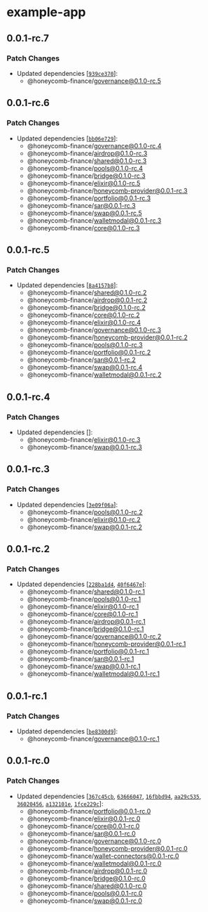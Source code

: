 # example-app

## 0.0.1-rc.7

### Patch Changes

- Updated dependencies [[`939ce370`](https://github.com/Honeycomb-finance/components/commit/939ce370f1e0291f047ab79de25ec9edfc696810)]:
  - @honeycomb-finance/governance@0.1.0-rc.5

## 0.0.1-rc.6

### Patch Changes

- Updated dependencies [[`bb06e729`](https://github.com/Honeycomb-finance/components/commit/bb06e7292e9db77284e0dfdd145cde887834d860)]:
  - @honeycomb-finance/governance@0.1.0-rc.4
  - @honeycomb-finance/airdrop@0.1.0-rc.3
  - @honeycomb-finance/shared@0.1.0-rc.3
  - @honeycomb-finance/pools@0.1.0-rc.4
  - @honeycomb-finance/bridge@0.1.0-rc.3
  - @honeycomb-finance/elixir@0.1.0-rc.5
  - @honeycomb-finance/honeycomb-provider@0.0.1-rc.3
  - @honeycomb-finance/portfolio@0.0.1-rc.3
  - @honeycomb-finance/sar@0.0.1-rc.3
  - @honeycomb-finance/swap@0.0.1-rc.5
  - @honeycomb-finance/walletmodal@0.0.1-rc.3
  - @honeycomb-finance/core@0.1.0-rc.3

## 0.0.1-rc.5

### Patch Changes

- Updated dependencies [[`8a4157b8`](https://github.com/Honeycomb-finance/components/commit/8a4157b8e0ed22e8e74d90e0a9477c0f8ce5290e)]:
  - @honeycomb-finance/shared@0.1.0-rc.2
  - @honeycomb-finance/airdrop@0.0.1-rc.2
  - @honeycomb-finance/bridge@0.1.0-rc.2
  - @honeycomb-finance/core@0.1.0-rc.2
  - @honeycomb-finance/elixir@0.1.0-rc.4
  - @honeycomb-finance/governance@0.1.0-rc.3
  - @honeycomb-finance/honeycomb-provider@0.0.1-rc.2
  - @honeycomb-finance/pools@0.1.0-rc.3
  - @honeycomb-finance/portfolio@0.0.1-rc.2
  - @honeycomb-finance/sar@0.0.1-rc.2
  - @honeycomb-finance/swap@0.0.1-rc.4
  - @honeycomb-finance/walletmodal@0.0.1-rc.2

## 0.0.1-rc.4

### Patch Changes

- Updated dependencies []:
  - @honeycomb-finance/elixir@0.1.0-rc.3
  - @honeycomb-finance/swap@0.0.1-rc.3

## 0.0.1-rc.3

### Patch Changes

- Updated dependencies [[`3e09f06a`](https://github.com/Honeycomb-finance/components/commit/3e09f06a86196004f4cc775f098795948ea30704)]:
  - @honeycomb-finance/pools@0.1.0-rc.2
  - @honeycomb-finance/elixir@0.1.0-rc.2
  - @honeycomb-finance/swap@0.0.1-rc.2

## 0.0.1-rc.2

### Patch Changes

- Updated dependencies [[`228ba1d4`](https://github.com/Honeycomb-finance/components/commit/228ba1d48da63f6c49c168987462f0f6374a44ed), [`40f6467e`](https://github.com/Honeycomb-finance/components/commit/40f6467ed70cb315c9380895d68fdfba535c48f5)]:
  - @honeycomb-finance/shared@0.1.0-rc.1
  - @honeycomb-finance/pools@0.1.0-rc.1
  - @honeycomb-finance/elixir@0.1.0-rc.1
  - @honeycomb-finance/core@0.1.0-rc.1
  - @honeycomb-finance/airdrop@0.0.1-rc.1
  - @honeycomb-finance/bridge@0.1.0-rc.1
  - @honeycomb-finance/governance@0.1.0-rc.2
  - @honeycomb-finance/honeycomb-provider@0.0.1-rc.1
  - @honeycomb-finance/portfolio@0.0.1-rc.1
  - @honeycomb-finance/sar@0.0.1-rc.1
  - @honeycomb-finance/swap@0.0.1-rc.1
  - @honeycomb-finance/walletmodal@0.0.1-rc.1

## 0.0.1-rc.1

### Patch Changes

- Updated dependencies [[`be8300d9`](https://github.com/Honeycomb-finance/components/commit/be8300d9b49e016df73aaa83677236ebdae348dc)]:
  - @honeycomb-finance/governance@0.1.0-rc.1

## 0.0.1-rc.0

### Patch Changes

- Updated dependencies [[`367c45cb`](https://github.com/Honeycomb-finance/components/commit/367c45cb3e978d5f6d135bd824febf38af17284f), [`63666047`](https://github.com/Honeycomb-finance/components/commit/63666047a40b3f51fb05dc46e2f823657ee7b382), [`16fbbd94`](https://github.com/Honeycomb-finance/components/commit/16fbbd9400ae33fda952054f2dd4ce9c78f2a43e), [`aa29c535`](https://github.com/Honeycomb-finance/components/commit/aa29c53596c92853ec70f0d74d7b4c059edd0fbb), [`36020456`](https://github.com/Honeycomb-finance/components/commit/360204560cfa6704823cfea8bd85c606eb07279d), [`a132101e`](https://github.com/Honeycomb-finance/components/commit/a132101e451a729a9cdad4dd96b2cd2016f35242), [`1fce229c`](https://github.com/Honeycomb-finance/components/commit/1fce229c0b79f780d1c75a452e191f2543db930f)]:
  - @honeycomb-finance/portfolio@0.0.1-rc.0
  - @honeycomb-finance/elixir@0.0.1-rc.0
  - @honeycomb-finance/core@0.0.1-rc.0
  - @honeycomb-finance/sar@0.0.1-rc.0
  - @honeycomb-finance/governance@0.1.0-rc.0
  - @honeycomb-finance/honeycomb-provider@0.0.1-rc.0
  - @honeycomb-finance/wallet-connectors@0.0.1-rc.0
  - @honeycomb-finance/walletmodal@0.0.1-rc.0
  - @honeycomb-finance/airdrop@0.0.1-rc.0
  - @honeycomb-finance/bridge@0.1.0-rc.0
  - @honeycomb-finance/shared@0.1.0-rc.0
  - @honeycomb-finance/pools@0.0.1-rc.0
  - @honeycomb-finance/swap@0.0.1-rc.0
